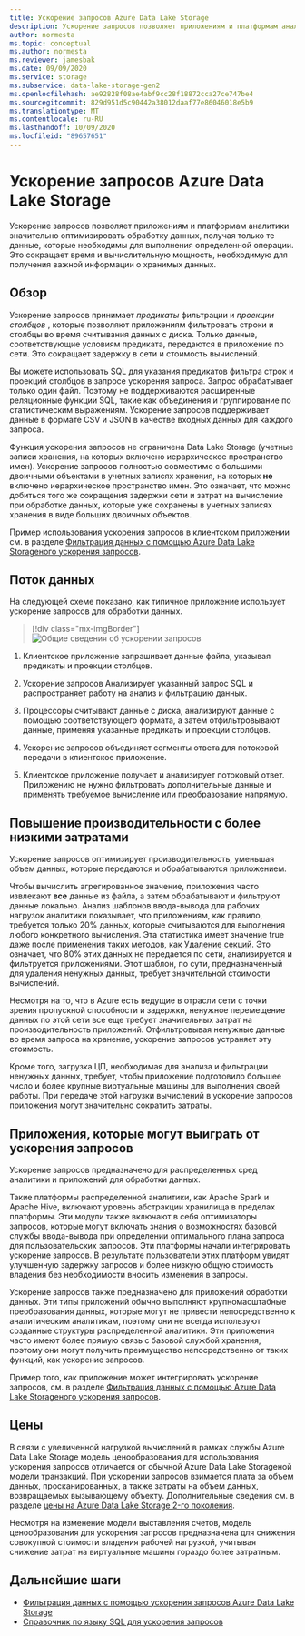 ```yaml
---
title: Ускорение запросов Azure Data Lake Storage
description: Ускорение запросов позволяет приложениям и платформам аналитики значительно оптимизировать обработку данных, получая только те данные, которые необходимы для выполнения операции обработки.
author: normesta
ms.topic: conceptual
ms.author: normesta
ms.reviewer: jamesbak
ms.date: 09/09/2020
ms.service: storage
ms.subservice: data-lake-storage-gen2
ms.openlocfilehash: ae92828f08ae4abf9cc28f18872cca27ce747be4
ms.sourcegitcommit: 829d951d5c90442a38012daaf77e86046018e5b9
ms.translationtype: MT
ms.contentlocale: ru-RU
ms.lasthandoff: 10/09/2020
ms.locfileid: "89657651"
---
```

# <a name="azure-data-lake-storage-query-acceleration"></a>Ускорение запросов Azure Data Lake Storage

Ускорение запросов позволяет приложениям и платформам аналитики значительно оптимизировать обработку данных, получая только те данные, которые необходимы для выполнения определенной операции. Это сокращает время и вычислительную мощность, необходимую для получения важной информации о хранимых данных.

## <a name="overview"></a>Обзор

Ускорение запросов принимает *предикаты* фильтрации и *проекции столбцов* , которые позволяют приложениям фильтровать строки и столбцы во время считывания данных с диска. Только данные, соответствующие условиям предиката, передаются в приложение по сети. Это сокращает задержку в сети и стоимость вычислений.  

Вы можете использовать SQL для указания предикатов фильтра строк и проекций столбцов в запросе ускорения запроса. Запрос обрабатывает только один файл. Поэтому не поддерживаются расширенные реляционные функции SQL, такие как объединения и группирование по статистическим выражениям. Ускорение запросов поддерживает данные в формате CSV и JSON в качестве входных данных для каждого запроса.

Функция ускорения запросов не ограничена Data Lake Storage (учетные записи хранения, на которых включено иерархическое пространство имен). Ускорение запросов полностью совместимо с большими двоичными объектами в учетных записях хранения, на которых **не** включено иерархическое пространство имен. Это означает, что можно добиться того же сокращения задержки сети и затрат на вычисление при обработке данных, которые уже сохранены в учетных записях хранения в виде больших двоичных объектов.

Пример использования ускорения запросов в клиентском приложении см. в разделе [Фильтрация данных с помощью Azure Data Lake Storageного ускорения запросов](data-lake-storage-query-acceleration-how-to.md).

## <a name="data-flow"></a>Поток данных

На следующей схеме показано, как типичное приложение использует ускорение запросов для обработки данных.

> [!div class="mx-imgBorder"]
> ![Общие сведения об ускорении запросов](./media/data-lake-storage-query-acceleration/query-acceleration.png)

1. Клиентское приложение запрашивает данные файла, указывая предикаты и проекции столбцов.

2. Ускорение запросов Анализирует указанный запрос SQL и распространяет работу на анализ и фильтрацию данных.

3. Процессоры считывают данные с диска, анализируют данные с помощью соответствующего формата, а затем отфильтровывают данные, применяя указанные предикаты и проекции столбцов.

4. Ускорение запросов объединяет сегменты ответа для потоковой передачи в клиентское приложение.

5. Клиентское приложение получает и анализирует потоковый ответ. Приложению не нужно фильтровать дополнительные данные и применять требуемое вычисление или преобразование напрямую.

## <a name="better-performance-at-a-lower-cost"></a>Повышение производительности с более низкими затратами

Ускорение запросов оптимизирует производительность, уменьшая объем данных, которые передаются и обрабатываются приложением.

Чтобы вычислить агрегированное значение, приложения часто извлекают **все** данные из файла, а затем обрабатывают и фильтруют данные локально. Анализ шаблонов ввода-вывода для рабочих нагрузок аналитики показывает, что приложениям, как правило, требуется только 20% данных, которые считываются для выполнения любого конкретного вычисления. Эта статистика имеет значение true даже после применения таких методов, как [Удаление секций](https://docs.microsoft.com/azure/hdinsight/hdinsight-hadoop-optimize-hive-query#hive-partitioning). Это означает, что 80% этих данных не передается по сети, анализируется и фильтруется приложениями. Этот шаблон, по сути, предназначенный для удаления ненужных данных, требует значительной стоимости вычислений.  

Несмотря на то, что в Azure есть ведущие в отрасли сети с точки зрения пропускной способности и задержки, ненужное перемещение данных по этой сети все еще требует значительных затрат на производительность приложений. Отфильтровывая ненужные данные во время запроса на хранение, ускорение запросов устраняет эту стоимость.

Кроме того, загрузка ЦП, необходимая для анализа и фильтрации ненужных данных, требует, чтобы приложение подготовило большее число и более крупные виртуальные машины для выполнения своей работы. При передаче этой нагрузки вычислений в ускорение запросов приложения могут значительно сократить затраты.

## <a name="applications-that-can-benefit-from-query-acceleration"></a>Приложения, которые могут выиграть от ускорения запросов

Ускорение запросов предназначено для распределенных сред аналитики и приложений для обработки данных. 

Такие платформы распределенной аналитики, как Apache Spark и Apache Hive, включают уровень абстракции хранилища в пределах платформы. Эти модули также включают в себя оптимизаторы запросов, которые могут включать знания о возможностях базовой службы ввода-вывода при определении оптимального плана запроса для пользовательских запросов. Эти платформы начали интегрировать ускорение запросов. В результате пользователи этих платформ увидят улучшенную задержку запросов и более низкую общую стоимость владения без необходимости вносить изменения в запросы. 

Ускорение запросов также предназначено для приложений обработки данных. Эти типы приложений обычно выполняют крупномасштабные преобразования данных, которые могут не привести непосредственно к аналитическим аналитикам, поэтому они не всегда используют созданные структуры распределенной аналитики. Эти приложения часто имеют более прямую связь с базовой службой хранения, поэтому они могут получить преимущество непосредственно от таких функций, как ускорение запросов. 

Пример того, как приложение может интегрировать ускорение запросов, см. в разделе [Фильтрация данных с помощью Azure Data Lake Storageного ускорения запросов](data-lake-storage-query-acceleration-how-to.md).

## <a name="pricing"></a>Цены

В связи с увеличенной нагрузкой вычислений в рамках службы Azure Data Lake Storage модель ценообразования для использования ускорения запросов отличается от обычной Azure Data Lake Storageной модели транзакций. При ускорении запросов взимается плата за объем данных, просканированных, а также затраты на объем данных, возвращаемых вызывающему объекту. Дополнительные сведения см. в разделе [цены на Azure Data Lake Storage 2-го поколения](https://azure.microsoft.com/pricing/details/storage/data-lake/).

Несмотря на изменение модели выставления счетов, модель ценообразования для ускорения запросов предназначена для снижения совокупной стоимости владения рабочей нагрузкой, учитывая снижение затрат на виртуальные машины гораздо более затратным.

## <a name="next-steps"></a>Дальнейшие шаги

- [Фильтрация данных с помощью ускорения запросов Azure Data Lake Storage](data-lake-storage-query-acceleration-how-to.md)
- [Справочник по языку SQL для ускорения запросов](query-acceleration-sql-reference.md)


